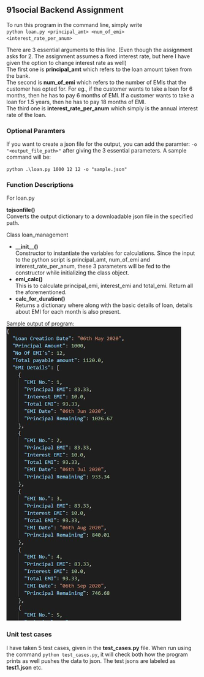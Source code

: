 ## 91social Backend Assignment

To run this program in the command line, simply write <br>
<code>python loan.py <principal_amt> <num_of_emi> <interest_rate_per_anum></code>

There are 3 essential arguments to this line. (Even though the assignment asks for 2. The assignment assumes a fixed interest rate, but here I have given the option to change interest rate as well)<br>
The first one is <b>principal_amt</b> which refers to the loan amount taken from the bank.<br>
The second is <b>num_of_emi</b> which refers to the number of EMIs that the customer has opted for. For eg., if the customer wants to take a loan for 6 months, then he has to pay 6 months of EMI. If a customer wants to take a loan for 1.5 years, then he has to pay 18 months of EMI.<br>
The third one is <b>interest_rate_per_anum</b> which simply is the annual interest rate of the loan.

### Optional Paramters

If you want to create a json file for the output, you can add the paramter: <code>-o "<output_file_path>"</code> after giving the 3 essential parameters.
A sample command will be:<br>
<p><code>python .\loan.py 1000 12 12 -o "sample.json"</code></p>

### Function Descriptions
For loan.py<br>

<b>tojsonfile()</b><br>
Converts the output dictionary to a downloadable json file in the specified path.

Class loan_management<br>

<ul>
<li><b>__init__()</b></li>
Constructor to instantiate the variables for calculations. Since the input to the python script is principal_amt, num_of_emi and interest_rate_per_anum, these 3 parameters will be fed to the constructor while initializing the class object.

<li><b>emi_calc()</b></li>
This is to calculate principal_emi, interest_emi and total_emi. Return all the aforementioned.

<li><b>calc_for_duration()</b></li>
Returns a dictionary where along with the basic details of loan, details about EMI for each month is also present.
</ul>

Sample output of program:<br>
![sample_output](Capture.JPG)

### Unit test cases
I have taken 5 test cases, given in the <b>test_cases.py</b> file. When run using the command <code>python test_cases.py</code>, it will check both how the program prints as well pushes the data to json. The test jsons are labeled as <b>test1.json</b> etc. 